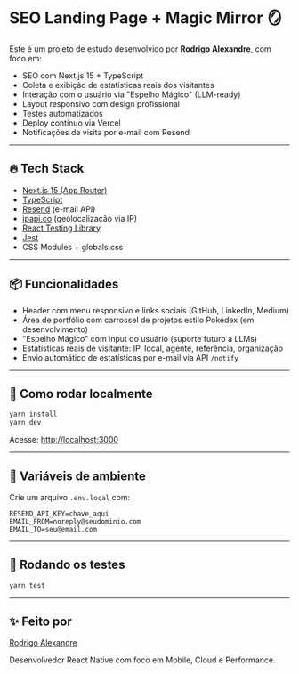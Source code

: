 # SEO Landing Page + Magic Mirror 🪞

Este é um projeto de estudo desenvolvido por **Rodrigo Alexandre**, com foco em:

- SEO com Next.js 15 + TypeScript
- Coleta e exibição de estatísticas reais dos visitantes
- Interação com o usuário via "Espelho Mágico" (LLM-ready)
- Layout responsivo com design profissional
- Testes automatizados
- Deploy contínuo via Vercel
- Notificações de visita por e-mail com Resend

---

## 🔥 Tech Stack

- [Next.js 15 (App Router)](https://nextjs.org/docs)
- [TypeScript](https://www.typescriptlang.org/)
- [Resend](https://resend.com/) (e-mail API)
- [ipapi.co](https://ipapi.co/) (geolocalização via IP)
- [React Testing Library](https://testing-library.com/docs/react-testing-library/intro/)
- [Jest](https://jestjs.io/)
- CSS Modules + globals.css

---

## 📦 Funcionalidades

- Header com menu responsivo e links sociais (GitHub, LinkedIn, Medium)
- Área de portfólio com carrossel de projetos estilo Pokédex (em desenvolvimento)
- "Espelho Mágico" com input do usuário (suporte futuro a LLMs)
- Estatísticas reais de visitante: IP, local, agente, referência, organização
- Envio automático de estatísticas por e-mail via API `/notify`

---

## 🚀 Como rodar localmente

```bash
yarn install
yarn dev
```

Acesse: [http://localhost:3000](http://localhost:3000)

---

## 🔐 Variáveis de ambiente

Crie um arquivo `.env.local` com:

```
RESEND_API_KEY=chave_aqui
EMAIL_FROM=noreply@seudominio.com
EMAIL_TO=seu@email.com
```

---

## 🧪 Rodando os testes

```bash
yarn test
```

---

## ✨ Feito por

[Rodrigo Alexandre](https://www.linkedin.com/in/rodrigoalexandre79/)

Desenvolvedor React Native com foco em Mobile, Cloud e Performance.